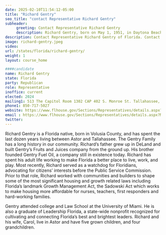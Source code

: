 ```yaml
---
date: 2025-02-10T11:54:12-05:00
title: "Richard Gentry"
seo_title: "contact Representative Richard Gentry"
subheader:
     greeting: Contact Representative Richard Gentry
     description: Richard Gentry, born on May 1, 1951, in Daytona Beach, Florida, is a prominent American politician. He currently serves as a Republican member of the Florida House of Representatives, representing the 27th district, which includes parts of Lake, Marion, and Volusia County.
description: Contact Representative Richard Gentry of Florida. Contact information for Richard Gentry includes email address, phone number, and mailing address.
image: richard-gentry.jpeg
video:
url: /states/florida/richard-gentry/
weight: 1
layout: course_home

####candidate
name: Richard Gentry
state: Florida
party: Republican
role: Representative
inoffice: current
elected: 2024
mailing1: 513 The Capitol Room 1302 CAP 402 S. Monroe St. Tallahassee, FL 32399-1300
phone1: 850-717-5027
website: https://www.flhouse.gov/Sections/Representatives/details.aspx?MemberId=4911&LegislativeTermId=91/
email : https://www.flhouse.gov/Sections/Representatives/details.aspx?MemberId=4911&LegislativeTermId=91/
twitter: 
---
```

Richard Gentry is a Florida native, born in Volusia County, and has spent the last dozen years living between Astor and Tallahassee. The Gentry Family has a long history in our community. Richard’s father grew up in DeLand and built Gentry’s Fruits and Juices company from the ground up. His brother founded Gentry Fuel Oil, a company still in existence today. Richard has spent his adult life working to make Florida a better place to live, work, and play. Most recently, Richard served as a watchdog for Floridians, advocating for citizens’ interests before the Public Service Commission. Prior to that role, Richard worked with communities and builders to shape some of the most significant housing and growth related laws including Florida’s landmark Growth Management Act, the Sadowski Act which works to make housing more affordable for nurses, teachers, first responders and hard-working families.

Gentry attended college and Law School at the University of Miami. He is also a graduate of Leadership Florida, a state-wide nonprofit recognized for cultivating and connecting Florida’s best and brightest leaders. Richard and his wife, Carol, live in Astor and have five grown children, and four grandchildren.
